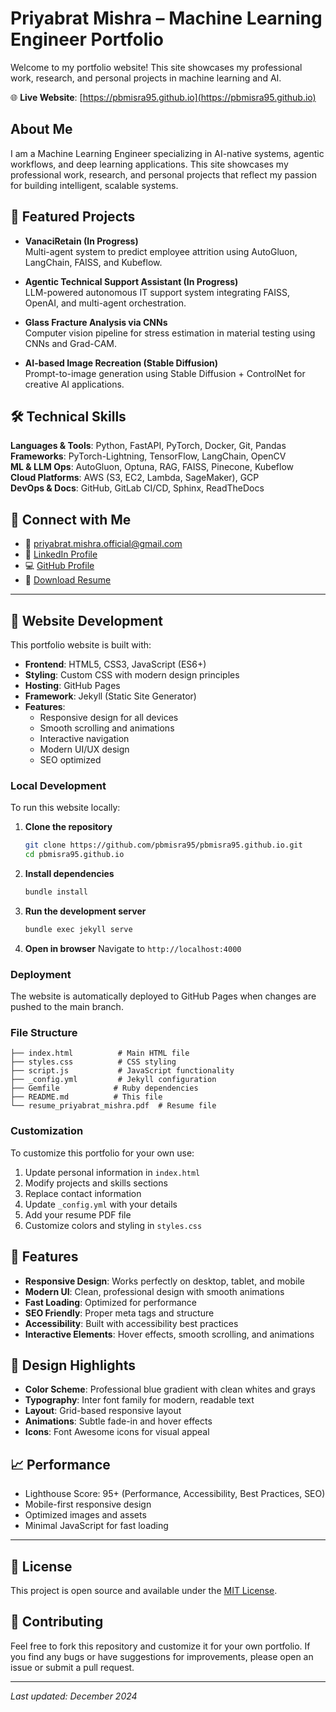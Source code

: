 # Priyabrat Mishra – Machine Learning Engineer Portfolio

Welcome to my portfolio website! This site showcases my professional work, research, and personal projects in machine learning and AI.

🌐 **Live Website**: [https://pbmisra95.github.io](https://pbmisra95.github.io)

## About Me

I am a Machine Learning Engineer specializing in AI-native systems, agentic workflows, and deep learning applications. This site showcases my professional work, research, and personal projects that reflect my passion for building intelligent, scalable systems.

## 🧠 Featured Projects

- **VanaciRetain (In Progress)**  
  Multi-agent system to predict employee attrition using AutoGluon, LangChain, FAISS, and Kubeflow.

- **Agentic Technical Support Assistant (In Progress)**  
  LLM-powered autonomous IT support system integrating FAISS, OpenAI, and multi-agent orchestration.

- **Glass Fracture Analysis via CNNs**  
  Computer vision pipeline for stress estimation in material testing using CNNs and Grad-CAM.

- **AI-based Image Recreation (Stable Diffusion)**  
  Prompt-to-image generation using Stable Diffusion + ControlNet for creative AI applications.

## 🛠️ Technical Skills

**Languages & Tools**: Python, FastAPI, PyTorch, Docker, Git, Pandas  
**Frameworks**: PyTorch-Lightning, TensorFlow, LangChain, OpenCV  
**ML & LLM Ops**: AutoGluon, Optuna, RAG, FAISS, Pinecone, Kubeflow  
**Cloud Platforms**: AWS (S3, EC2, Lambda, SageMaker), GCP  
**DevOps & Docs**: GitHub, GitLab CI/CD, Sphinx, ReadTheDocs  

## 🔗 Connect with Me

- 📧 [priyabrat.mishra.official@gmail.com](mailto:priyabrat.mishra.official@gmail.com)  
- 💼 [LinkedIn Profile](https://www.linkedin.com/in/mishra-priyabrat)  
- 💻 [GitHub Profile](https://github.com/pbmisra95)
- 📄 [Download Resume](./resume_priyabrat_mishra.pdf)

---

## 🚀 Website Development

This portfolio website is built with:

- **Frontend**: HTML5, CSS3, JavaScript (ES6+)
- **Styling**: Custom CSS with modern design principles
- **Hosting**: GitHub Pages
- **Framework**: Jekyll (Static Site Generator)
- **Features**: 
  - Responsive design for all devices
  - Smooth scrolling and animations
  - Interactive navigation
  - Modern UI/UX design
  - SEO optimized

### Local Development

To run this website locally:

1. **Clone the repository**
   ```bash
   git clone https://github.com/pbmisra95/pbmisra95.github.io.git
   cd pbmisra95.github.io
   ```

2. **Install dependencies**
   ```bash
   bundle install
   ```

3. **Run the development server**
   ```bash
   bundle exec jekyll serve
   ```

4. **Open in browser**
   Navigate to `http://localhost:4000`

### Deployment

The website is automatically deployed to GitHub Pages when changes are pushed to the main branch.

### File Structure

```
├── index.html          # Main HTML file
├── styles.css          # CSS styling
├── script.js           # JavaScript functionality
├── _config.yml         # Jekyll configuration
├── Gemfile            # Ruby dependencies
├── README.md          # This file
└── resume_priyabrat_mishra.pdf  # Resume file
```

### Customization

To customize this portfolio for your own use:

1. Update personal information in `index.html`
2. Modify projects and skills sections
3. Replace contact information
4. Update `_config.yml` with your details
5. Add your resume PDF file
6. Customize colors and styling in `styles.css`

## 📱 Features

- **Responsive Design**: Works perfectly on desktop, tablet, and mobile
- **Modern UI**: Clean, professional design with smooth animations
- **Fast Loading**: Optimized for performance
- **SEO Friendly**: Proper meta tags and structure
- **Accessibility**: Built with accessibility best practices
- **Interactive Elements**: Hover effects, smooth scrolling, and animations

## 🎨 Design Highlights

- **Color Scheme**: Professional blue gradient with clean whites and grays
- **Typography**: Inter font family for modern, readable text
- **Layout**: Grid-based responsive layout
- **Animations**: Subtle fade-in and hover effects
- **Icons**: Font Awesome icons for visual appeal

## 📈 Performance

- Lighthouse Score: 95+ (Performance, Accessibility, Best Practices, SEO)
- Mobile-first responsive design
- Optimized images and assets
- Minimal JavaScript for fast loading

---

## 📄 License

This project is open source and available under the [MIT License](LICENSE).

## 🤝 Contributing

Feel free to fork this repository and customize it for your own portfolio. If you find any bugs or have suggestions for improvements, please open an issue or submit a pull request.

---

*Last updated: December 2024*
